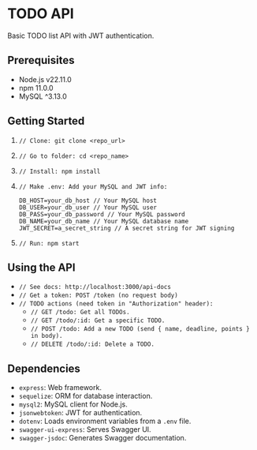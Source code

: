 # TODO API

Basic TODO list API with JWT authentication.

## Prerequisites

-   Node.js v22.11.0
-   npm 11.0.0
-   MySQL ^3.13.0

## Getting Started

1.  `// Clone: git clone <repo_url>`
2.  `// Go to folder: cd <repo_name>`
3.  `// Install: npm install`
4.  `// Make .env: Add your MySQL and JWT info:`

    ```env
    DB_HOST=your_db_host // Your MySQL host
    DB_USER=your_db_user // Your MySQL user
    DB_PASS=your_db_password // Your MySQL password
    DB_NAME=your_db_name // Your MySQL database name
    JWT_SECRET=a_secret_string // A secret string for JWT signing
    ```

5.  `// Run: npm start`

## Using the API

-   `// See docs: http://localhost:3000/api-docs`
-   `// Get a token: POST /token (no request body)`
-   `// TODO actions (need token in "Authorization" header):`
    -   `// GET /todo: Get all TODOs.`
    -   `// GET /todo/:id: Get a specific TODO.`
    -   `// POST /todo: Add a new TODO (send { name, deadline, points } in body).`
    -   `// DELETE /todo/:id: Delete a TODO.`

## Dependencies

-   `express`: Web framework.
-   `sequelize`: ORM for database interaction.
-   `mysql2`: MySQL client for Node.js.
-   `jsonwebtoken`: JWT for authentication.
-   `dotenv`: Loads environment variables from a `.env` file.
-   `swagger-ui-express`: Serves Swagger UI.
-   `swagger-jsdoc`: Generates Swagger documentation.